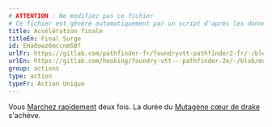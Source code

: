 ```yaml
---
# ATTENTION : Ne modifiez pas ce fichier
# Ce fichier est généré automatiquement par un script d'après les données du module Foundry VTT officiel et de sa traduction
title: Accélération finale
titleEn: Final Surge
id: EHa0owz6mccnmSBf
urlFr: https://gitlab.com/pathfinder-fr/foundryvtt-pathfinder2-fr/-/blob/master/data/classes/EHa0owz6mccnmSBf.htm
urlEn: https://gitlab.com/hooking/foundry-vtt---pathfinder-2e/-/blob/master/packs/data/classes.db/final-surge.json
group: actions
type: action
typeFr: Action Unique
---
```

Vous [Marchez rapidement](marcher-rapidement.md) deux fois. La durée du [Mutagène cœur de drake](../equipment/mutagène-de-cœur-de-drake-inférieur.md) s'achève.


